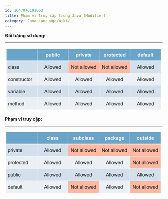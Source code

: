 ```yaml
---
id: 1647070191053
title: Phạm vi truy cập trong Java (Modifier)
category: Java Language/Wiki/
---
```


**Đối tượng sử dụng:**

---


![c6e4u1k51co50fuc8efg.png](https://raw.githubusercontent.com/cuongphuong/memo_data/main/Images/1647069962502_c6e4u1k51co50fuc8efg.png)


**Phạm vi truy cập:**

---

![c6e4u5451co50fuc8eg0.png](https://raw.githubusercontent.com/cuongphuong/memo_data/main/Images/1647069983611_c6e4u5451co50fuc8eg0.png)